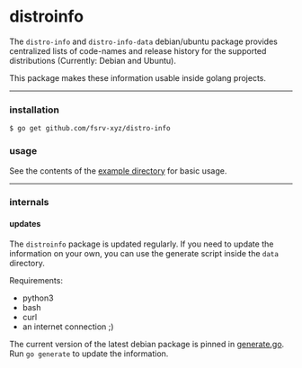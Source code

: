 # distroinfo

The `distro-info` and `distro-info-data` debian/ubuntu package provides centralized lists of code-names and release
history for the supported distributions (Currently: Debian and Ubuntu).

This package makes these information usable inside golang projects.

---

### installation
```shell
$ go get github.com/fsrv-xyz/distro-info
```

### usage
See the contents of the [example directory](https://github.com/fsrv-xyz/distroinfo/example) for basic usage.

---

### internals
#### updates
The `distroinfo` package is updated regularly. If you need to update the information on your own, you can use the generate script inside the `data` directory.

Requirements:
* python3
* bash
* curl
* an internet connection ;)

The current version of the latest debian package is pinned in [generate.go](https://github.com/fsrv-xyz/distroinfo/blob/master/generate.go).
Run `go generate` to update the information.